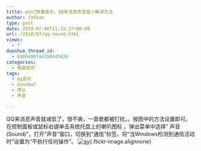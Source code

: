 ```yaml
---
title: win7放着音乐，QQ来消息声音变小解决方法
author: fatkun
type: post
date: 2010-07-06T11:33:37+00:00
url: /2010/07/qq-sound.html
views:
  - 7
duoshuo_thread_id:
  - 6300408744358445826
categories:
  - 电脑知识
tags:
  - qq音乐
  - window7
  - 停止
  - 声音

---
```

QQ来消息声音就减低了，很不爽，一首歌都被打扰。。按图中的方法设置即可。  
在控制面板或鼠标右键单击系统托盘上的喇叭图标 ，弹出菜单中选择“ 声音(Sound)”，打开“声音”窗口，切换到“通信”标签，将“当Windows检测到通信活动时”设置为“不执行任何操作”。
[![sy][1]][2]{.flickr-image.alignnone}

 [1]: http://farm5.static.flickr.com/4098/4767697746_ab8e699459_b.jpg
 [2]: http://www.flickr.com/photos/fatkun/4767697746/ "sy"